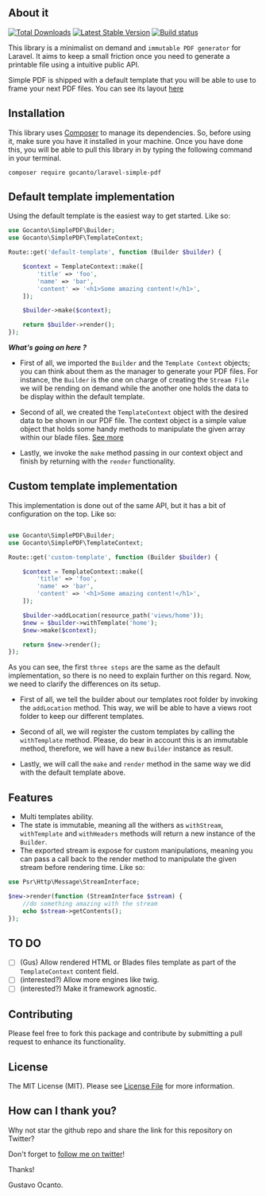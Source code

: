 ## About it

<a href="https://packagist.org/packages/gocanto/laravel-simple-pdf"><img src="https://img.shields.io/packagist/dt/gocanto/laravel-simple-pdf.svg?style=flat-square" alt="Total Downloads"></a>
<a href="https://packagist.org/packages/gocanto/laravel-simple-pdf"><img src="https://img.shields.io/github/release/gocanto/laravel-simple-pdf.svg?style=flat-square" alt="Latest Stable Version"></a>
<a href="https://travis-ci.org/gocanto/laravel-simple-pdf"><img src="https://img.shields.io/travis/gocanto/laravel-simple-pdf/master.svg?style=flat-square" alt="Build status"></a>

This library is a minimalist on demand and `immutable PDF generator` for Laravel. It aims to keep a small friction once you need to generate a printable file using a intuitive public API.

Simple PDF is shipped with a default template that you will be able to use to frame your next PDF files. You can see its layout [here](https://github.com/gocanto/laravel-simple-pdf/blob/master/resources/views/templates/default.blade.php)

## Installation

This library uses [Composer](https://getcomposer.org) to manage its dependencies. So, before using it, make sure you have it installed in your machine. 
Once you have done this, you will be able to pull this library in by typing the following command in your terminal.

```
composer require gocanto/laravel-simple-pdf
```

## Default template implementation

Using the default template is the easiest way to get started. Like so:

```php
use Gocanto\SimplePDF\Builder;
use Gocanto\SimplePDF\TemplateContext;

Route::get('default-template', function (Builder $builder) {

    $context = TemplateContext::make([
        'title' => 'foo',
        'name' => 'bar',
        'content' => '<h1>Some amazing content!</h1>',
    ]);

    $builder->make($context);

    return $builder->render();
});
```

***What's going on here ?***

- First of all, we imported the `Builder` and the `Template Context` objects; you can think about them as the manager to generate your PDF files. For instance, the `Builder` 
is the one on charge of creating the `Stream File` we will be rending on demand while the another one holds the data to be display within the default template.

- Second of all,  we created the `TemplateContext` object with the desired data to be shown in our PDF file. The context object is a simple value object that holds some handy methods 
to manipulate the given array within our blade files. [See more](https://github.com/gocanto/laravel-simple-pdf/blob/master/src/TemplateContext.php)  

- Lastly, we invoke the `make` method passing in our context object and finish by returning with the `render` functionality. 

## Custom template implementation

This implementation is done out of the same API, but it has a bit of configuration on the top. Like so: 

```php

use Gocanto\SimplePDF\Builder;
use Gocanto\SimplePDF\TemplateContext;

Route::get('custom-template', function (Builder $builder) {

    $context = TemplateContext::make([
        'title' => 'foo',
        'name' => 'bar',
        'content' => '<h1>Some amazing content!</h1>',
    ]);

    $builder->addLocation(resource_path('views/home'));
    $new = $builder->withTemplate('home');
    $new->make($context);

    return $new->render();
});
```

As you can see, the first `three steps` are the same as the default implementation, so there is no need to explain further on this regard. Now, we need to clarify the differences on its 
setup.

- First of all, we tell the builder about our templates root folder by invoking the `addLocation` method. This way, we will be able to have a views root folder to keep our different templates.

- Second of all, we will register the custom templates by calling the `withTemplate` method. Please, do bear in account this is an immutable method, therefore, we will have a 
new `Builder` instance as result.

- Lastly, we will call the `make` and `render` method in the same way we did with the default template above.

## Features

- Multi templates ability.
- The state is immutable, meaning all the withers as `withStream`, `withTemplate` and `withHeaders` methods will return a new instance of the `Builder`.
- The exported stream is expose for custom manipulations, meaning you can pass a call back to the render method to manipulate the given stream before rendering time. Like so:
```php
use Psr\Http\Message\StreamInterface;

$new->render(function (StreamInterface $stream) {
    //do something amazing with the stream
    echo $stream->getContents();
});
```

## TO DO

- [ ] (Gus) Allow rendered HTML or Blades files template as part of the `TemplateContext` content field.
- [ ] (interested?) Allow more engines like twig.
- [ ] (interested?) Make it framework agnostic.

## Contributing

Please feel free to fork this package and contribute by submitting a pull request to enhance its functionality.

## License

The MIT License (MIT). Please see [License File](https://github.com/gocanto/laravel-simple-pdf/blob/master/LICENSE.md) for more information.


## How can I thank you?
Why not star the github repo and share the link for this repository on Twitter?


Don't forget to [follow me on twitter](https://twitter.com/gocanto)!

Thanks!

Gustavo Ocanto.



